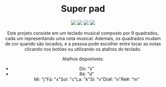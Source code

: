 <div align="center">
  <h1>Super pad</h1>
    <img src="http://img.shields.io/static/v1?label=JavaScript&message=ES6&color=yellow&style=for-the-badge&logo=javascript"/>
    <img src="http://img.shields.io/static/v1?label=CSS3&message=ES6&color=yellow&style=for-the-badge&logo=CSS3"/>
    <img src="http://img.shields.io/static/v1?label=HTML5&message=ES6&color=yellow&style=for-the-badge&logo=HTML5"/>
    <img src="http://img.shields.io/static/v1?label=LICENSE-MIT&message=ES6&color=yellow&style=for-the-badge&logo=LICENSE-MIT"/> 
    <br>
    <p>Este projeto consiste em um teclado musical composto por 9 quadrados, cada um representando uma nota musical. Ademais, os quadrados mudam de cor quando são tocados, e a pessoa pode escolher entre tocar as notas clicando nos botões ou utilizando os atalhos do teclado.</p>
    <p>Atalhos disponíveis:</p>
    <ul>
      <li>Dó: "s"</li>   
       <li>Ré: "d"</li
      <li>Mi: "j"</li
      <li>Fá: "x"</li
      <li>Sol: "c"</li
     <li>La: "k"</li
     <li>Sí: "v"</li
     <li>Dó#: "n"</li
     <li>Ré#: "m"</li
    </ul>
